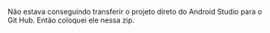 Não estava conseguindo transferir o projeto direto do Android Studio para o Git Hub. Então coloquei ele nessa zip.

